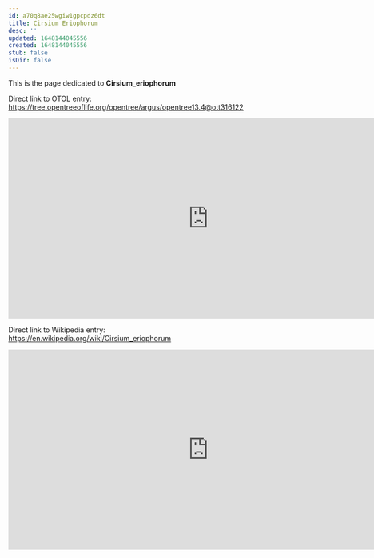 ```yaml
---
id: a70q8ae25wgiw1gpcpdz6dt
title: Cirsium Eriophorum
desc: ''
updated: 1648144045556
created: 1648144045556
stub: false
isDir: false
---
```

This is the page dedicated to **Cirsium_eriophorum**


Direct link to OTOL entry: https://tree.opentreeoflife.org/opentree/argus/opentree13.4@ott316122



<html>
    <body>
    <iframe src="https://tree.opentreeoflife.org/opentree/argus/opentree13.4@ott316122"
    width="800" height="400" frameborder="0" allowfullscreen> </iframe>
    </body>
</html>
    


Direct link to Wikipedia entry: https://en.wikipedia.org/wiki/Cirsium_eriophorum



<html>
    <body>
    <iframe src="https://en.wikipedia.org/wiki/Cirsium_eriophorum"
    width="800" height="400" frameborder="0" allowfullscreen> </iframe>
    </body>
</html>
    
